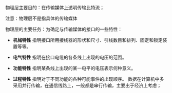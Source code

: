 物理层主要目的：在传输媒体上透明传输比特流；

注意：物理层不是指具体的传输媒体 

物理层的主要任务：为确定与传输媒体的接口的一些特性：

- **机械特性** 指明接口所用接线器的形状和尺寸、引线数目和排列、固定和锁定装置等等。

- **电气特性** 指明在接口电缆的各条线上出现的电压的范围。

- **功能特性** 指明某条线上出现的某一电平的电压表示何种意义。

- **过程特性** 指明对于不同功能的各种可能事件的出现顺序。
数据在计算机中多采用并行传输，在通信线路上，一般都是串行传输，主要出于经济上考虑； 